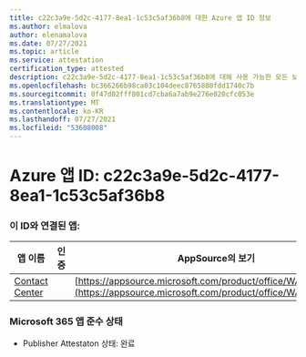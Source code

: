 ```yaml
---
title: c22c3a9e-5d2c-4177-8ea1-1c53c5af36b8에 대한 Azure 앱 ID 정보
ms.author: elmalova
author: elenamalova
ms.date: 07/27/2021
ms.topic: article
ms.service: attestation
certification_type: attested
description: c22c3a9e-5d2c-4177-8ea1-1c53c5af36b8에 대해 사용 가능한 모든 보안 및 규정 준수 정보입니다.
ms.openlocfilehash: bc366266b98ca03c104deec8765880fdd1740c7b
ms.sourcegitcommit: 0f47d02fff001cd7cba6a7ab9e276e020cfc053e
ms.translationtype: MT
ms.contentlocale: ko-KR
ms.lasthandoff: 07/27/2021
ms.locfileid: "53608008"
---
```

# <a name="azure-app-id-c22c3a9e-5d2c-4177-8ea1-1c53c5af36b8"></a>Azure 앱 ID: c22c3a9e-5d2c-4177-8ea1-1c53c5af36b8


### <a name="apps-associated-with-this-id"></a>이 ID와 연결된 앱:
| **앱 이름** | **인증** | **AppSource의 보기** |
|--------------|---------------|-----------------------|
| [Contact Center](https://docs.microsoft.com/microsoft-365-app-certification/forward/WA200001428) |  | [https://appsource.microsoft.com/product/office/WA200001428](https://appsource.microsoft.com/product/office/WA200001428) |

### <a name="microsoft-365-app-compliance-status"></a>Microsoft 365 앱 준수 상태
- Publisher Attestaton 상태: 완료

